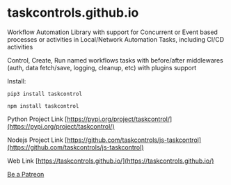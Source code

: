 # taskcontrols.github.io


Workflow Automation Library with support for Concurrent or Event based processes or activities in Local/Network Automation Tasks, including CI/CD activities

Control, Create, Run named workflows tasks with before/after middlewares (auth, data fetch/save, logging, cleanup, etc) with plugins support

Install:

`pip3 install taskcontrol`

`npm install taskcontrol`


Python Project Link
[https://pypi.org/project/taskcontrol/](https://pypi.org/project/taskcontrol/)


Nodejs Project Link
[https://github.com/taskcontrols/js-taskcontrol](https://github.com/taskcontrols/js-taskcontrol)


Web Link
[https://taskcontrols.github.io/](https://taskcontrols.github.io/)


[Be a Patreon](https://www.patreon.com/taskcontrols)

